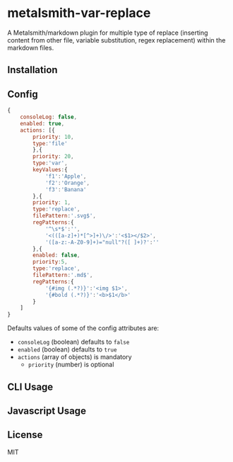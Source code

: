 # metalsmith-var-replace

A Metalsmith/markdown plugin for multiple type of replace (inserting content from other file, variable substitution, regex replacement) within the markdown files.

## Installation

## Config

```js
{
    consoleLog: false,
    enabled: true,
    actions: [{
        priority: 10,
        type:'file'
        },{
        priority: 20,
        type:'var',
        keyValues:{
            'f1':'Apple',
            'f2':'Orange',
            'f3':'Banana'
        },{
        priority: 1,
        type:'replace',
        filePattern:'.svg$',
        regPatterns:{
            '^\s*$':'',
            '<(([a-z]+)*[^>]+)\/>':'<$1></$2>',
            '([a-z:-A-Z0-9]+)="null"?([ ]+)?':''
        },{
        enabled: false,
        priority:5,
        type:'replace',
        filePattern:'.md$',
        regPatterns:{
            '{#img (.*?)}':'<img $1>',
            '{#bold (.*?)}':'<b>$1</b>'
        }
    ]
}
```

Defaults values of some of the config attributes are:

* `consoleLog` (boolean) defaults to `false`
* `enabled` (boolean) defaults to `true`
* `actions` (array of objects) is mandatory
  * `priority` (number) is optional

## CLI Usage

## Javascript Usage

## License

MIT
